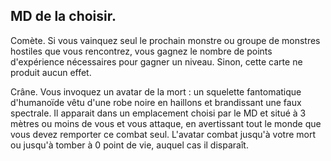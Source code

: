 ## MD de la choisir.


Comète. Si vous vainquez seul le prochain monstre ou
groupe de monstres hostiles que vous rencontrez, vous
gagnez le nombre de points d'expérience nécessaires pour
gagner un niveau. Sinon, cette carte ne produit aucun effet.

Crâne. Vous invoquez un avatar de la mort : un squelette
fantomatique d'humanoïde vêtu d'une robe noire en haillons
et brandissant une faux spectrale. Il apparait dans un
emplacement choisi par le MD et situé à 3 mètres ou moins
de vous et vous attaque, en avertissant tout le monde que vous
devez remporter ce combat seul. L'avatar combat jusqu'à votre
mort ou jusqu'à tomber à 0 point de vie, auquel cas il disparaît.
